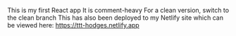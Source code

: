 This is my first React app
It is comment-heavy 
For a clean version, switch to the clean branch
This has also been deployed to my Netlify site which can be viewed here: https://ttt-hodges.netlify.app
